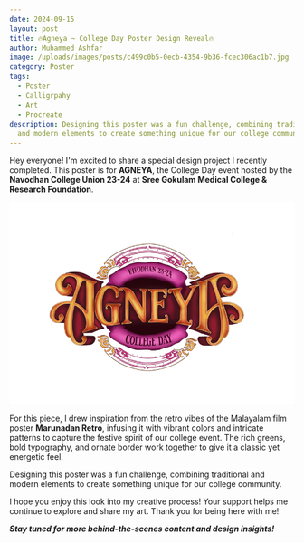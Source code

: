 ```yaml
---
date: 2024-09-15
layout: post
title: 🔥Agneya ~ College Day Poster Design Reveal🔥
author: Muhammed Ashfar
image: /uploads/images/posts/c499c0b5-0ecb-4354-9b36-fcec306ac1b7.jpg
category: Poster
tags:
  - Poster
  - Calligrpahy
  - Art
  - Procreate
description: Designing this poster was a fun challenge, combining traditional
  and modern elements to create something unique for our college community.
---
```

Hey everyone! I'm excited to share a special design project I recently completed. This poster is for **AGNEYA**, the College Day event hosted by the **Navodhan College Union 23-24** at **Sree Gokulam Medical College & Research Foundation**.

![Logo text of Agneya](/uploads/57140b00-95f2-4fac-956c-9c6b3fb6c593.jpg "Agneya ~ Logo text")

For this piece, I drew inspiration from the retro vibes of the Malayalam film poster **Marunadan Retro**, infusing it with vibrant colors and intricate patterns to capture the festive spirit of our college event. The rich greens, bold typography, and ornate border work together to give it a classic yet energetic feel.

Designing this poster was a fun challenge, combining traditional and modern elements to create something unique for our college community.

I hope you enjoy this look into my creative process! Your support helps me continue to explore and share my art. Thank you for being here with me!

***Stay tuned for more behind-the-scenes content and design insights!***